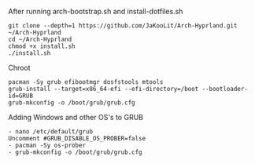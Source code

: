 After running arch-bootstrap.sh and install-dotfiles.sh
```
git clone --depth=1 https://github.com/JaKooLit/Arch-Hyprland.git ~/Arch-Hyprland
cd ~/Arch-Hyprland
chmod +x install.sh
./install.sh
```


Chroot 
```
pacman -Sy grub efibootmgr dosfstools mtools
grub-install --target=x86_64-efi --efi-directory=/boot --bootloader-id=GRUB
grub-mkconfig -o /boot/grub/grub.cfg
```

Adding Windows and other OS's to GRUB
```
- nano /etc/default/grub
Uncomment #GRUB_DISABLE_OS_PROBER=false
- pacman -Sy os-prober
- grub-mkconfig -o /boot/grub/grub.cfg
```
